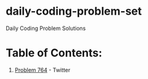 # daily-coding-problem-set

Daily Coding Problem Solutions

# Table of Contents:

1. [Problem 764](./Medium/LargestInteger764/) - Twitter
